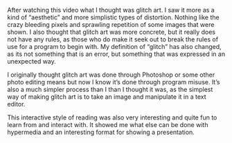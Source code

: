 After watching this video what I thought was glitch art. I saw it more as a kind of “aesthetic” and more simplistic types of distortion. Nothing like the crazy bleeding pixels and sprawling repetition of some images that were shown. I also thought that glitch art was more concrete, but it really does not have any rules, as those who do make it seek out to break the rules of use for a program to begin with. My definition of “glitch” has also changed, as its not something that is an error, but something that was expressed in an unexpected way.

I originally thought glitch art was done through Photoshop or some other photo editing means but now I know it’s done through program misuse. It’s also a much simpler process than I than I thought it was, as the simplest way of making glitch art is to take an image and manipulate it in a text editor.

This interactive style of reading was also very interesting and quite fun to learn from and interact with. It showed me what else can be done with hypermedia and an interesting format for showing a presentation.

